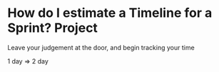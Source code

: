 # How do I estimate a Timeline for a Sprint? Project

Leave your judgement at the door, and begin tracking your time

1 day => 2 day

